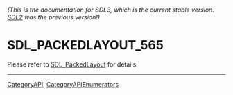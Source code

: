 ###### (This is the documentation for SDL3, which is the current stable version. [SDL2](https://wiki.libsdl.org/SDL2/) was the previous version!)
# SDL_PACKEDLAYOUT_565

Please refer to [SDL_PackedLayout](SDL_PackedLayout) for details.

----
[CategoryAPI](CategoryAPI), [CategoryAPIEnumerators](CategoryAPIEnumerators)

